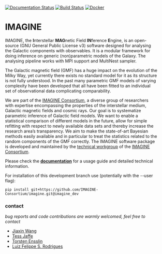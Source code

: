 [![Documentation Status](https://readthedocs.org/projects/imagine-code/badge/?version=latest)](https://imagine-code.readthedocs.io/en/latest/?badge=latest)
[![Build Status](https://travis-ci.com/IMAGINE-Consortium/imagine.svg?branch=master)](https://travis-ci.com/IMAGINE-Consortium/imagine)
[![Docker](https://github.com/IMAGINE-Consortium/imagine/workflows/Docker/badge.svg)](https://github.com/IMAGINE-Consortium/imagine/actions?query=workflow%3ADocker)

# IMAGINE

IMAGINE, the **I**nterstellar **MAG**netic Field **IN**ference **E**ngine,
is an open-source (GNU General Public License v3) software designed for
analysing the Galactic components with observables.
It is a modular framework for doing inference on generic (non)parametric models of the Galaxy.
The analysing pipeline works with MPI support and MultiNest sampler.

The Galactic magnetic field (GMF) has a huge impact on the evolution of the Milky Way,
yet currently there exists no standard model for it as its structure is not fully understood.
In the past many parametric GMF models of varying complexity have been developed that
all have been fitted to an individual set of observational data complicating comparability.

We are part of the [IMAGINE Consortium], a diverse group of researchers with expertise
encompassing the properties of the interstellar medium, Galactic magnetic fields and
cosmic rays.
Our goal is to systematize parametric inference of Galactic field models.
We want to enable a statistical comparison of different models in the future,
allow for simple refitting with respect to newly available data sets and thereby increase the research area’s transparency.
We aim to make the state-of-art Bayesian methods easily available and in particular to treat the statistics related to the random components of the GMF correctly.
The IMAGINE software package is developed and maintained by the [technical workgroup] of the [IMAGINE Consortium].

Please check the [**documentation**](https://imagine-code.readthedocs.io/) for a usage guide and
detailed technical information.

For installation of this development branch use (potentially with the --user flag):

`pip install git+https://github.com/IMAGINE-Consortium/imagine.git@imagine_dev`


[IMAGINE Consortium]: https://www.astro.ru.nl/imagine/
[technical workgroup]: https://www.astro.ru.nl/imagine/imagineprojects.html

### contact
*bug reports and code contributions are warmly welcomed, feel free to contact*

- [Jiaxin Wang](http://www.sissa.it/app/members.php?ID=222)
- [Tess Jaffe](https://science.gsfc.nasa.gov/sed/bio/tess.jaffe)
- [Torsten Ensslin](https://wwwmpa.mpa-garching.mpg.de/~ensslin/)
- [Luiz Felippe S. Rodrigues](https://luizfelippesr.github.io/)
